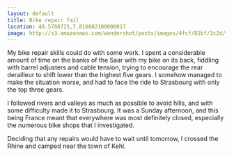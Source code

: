```yaml
---
layout: default
title: Bike repair fail
location: 48.5788725,7.816082100000017
image: http://s3.amazonaws.com/wandershot/posts/images/4fcf/81bf/3c2d/f000/0300/002f/original/2012-05-27.jpg?1338999231
---
```

My bike repair skills could do with some work. I spent a considerable amount of time on the banks of the Saar with my bike on its back, fiddling with barrel adjusters and cable tension, trying to encourage the rear derailleur to shift lower than the highest five gears. I somehow managed to make the situation worse, and had to face the ride to Strasbourg with only the top three gears.

I followed rivers and valleys as much as possible to avoid hills, and with some difficulty made it to Strasbourg. It was a Sunday afternoon, and this being France meant that everywhere was most definitely closed, especially the numerous bike shops that I investigated.

Deciding that any repairs would have to wait until tomorrow, I crossed the Rhine and camped near the town of Kehl.